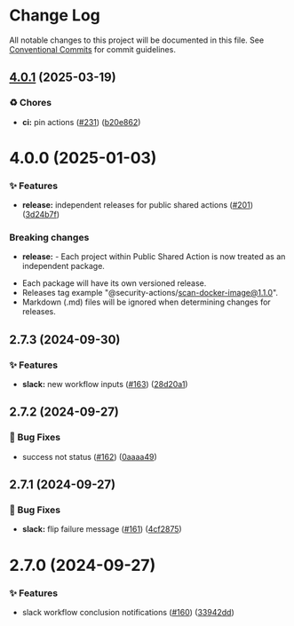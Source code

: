 # Change Log

All notable changes to this project will be documented in this file.
See [Conventional Commits](https://conventionalcommits.org) for commit guidelines.

## [4.0.1](https://github.com/Kong/public-shared-actions/compare/@slack-actions/workflow-notification@4.0.0...@slack-actions/workflow-notification@4.0.1) (2025-03-19)


### ♻️ Chores

* **ci:** pin actions ([#231](https://github.com/Kong/public-shared-actions/issues/231)) ([b20e862](https://github.com/Kong/public-shared-actions/commit/b20e862374458b5a3be19d2934de79e0529e0c88))





# 4.0.0 (2025-01-03)


### ✨ Features

* **release:** independent releases for public shared actions ([#201](https://github.com/Kong/public-shared-actions/issues/201)) ([3d24b7f](https://github.com/Kong/public-shared-actions/commit/3d24b7f70c912df037063a571e59e789f4e49fc2))


### Breaking changes

* **release:** - Each project within Public Shared Action is now treated as an independent package.
- Each package will have its own versioned release.
- Releases tag example "@security-actions/scan-docker-image@1.1.0".
- Markdown (.md) files will be ignored when determining changes for releases.



## 2.7.3 (2024-09-30)


### ✨ Features

* **slack:** new workflow inputs ([#163](https://github.com/Kong/public-shared-actions/issues/163)) ([28d20a1](https://github.com/Kong/public-shared-actions/commit/28d20a1f492927f35b00b317acd78f669c45f88b))



## 2.7.2 (2024-09-27)


### 🐛 Bug Fixes

* success not status ([#162](https://github.com/Kong/public-shared-actions/issues/162)) ([0aaaa49](https://github.com/Kong/public-shared-actions/commit/0aaaa49782e9028086feb943ec04e03e35e3f813))



## 2.7.1 (2024-09-27)


### 🐛 Bug Fixes

* **slack:** flip failure message ([#161](https://github.com/Kong/public-shared-actions/issues/161)) ([4cf2875](https://github.com/Kong/public-shared-actions/commit/4cf28753e54f4cf3768870b50e5b7879ed558a10))



# 2.7.0 (2024-09-27)


### ✨ Features

* slack workflow conclusion notifications ([#160](https://github.com/Kong/public-shared-actions/issues/160)) ([33942dd](https://github.com/Kong/public-shared-actions/commit/33942ddf9f69faad5d85c1fe63888c267bf83b0a))
